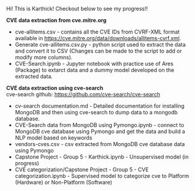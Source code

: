 Hi! This is Karthick! Checkout below to see my progress!!

**CVE data extraction from cve.mitre.org**
* cve-allitems.csv - contains all the CVE IDs from CVRF-XML format available in https://cve.mitre.org/data/downloads/allitems-cvrf.xml.
* Generate cve-allitems.csv.py - python script used to extract the data and convert it to CSV (Changes can be made to the script to add or modify more columns).
* CVE-Search.ipynb - Jupyter notebook with practice use of Ares (Package) to extarct data and a dummy model developed on the extracted data. <br>

**CVE data extraction using cve-search** <br>
cve-search github: https://github.com/cve-search/cve-search <br>
* cv-search documentation.md - Detailed documentation for installing MongoDB and then using cve-search to dump data to a mongodb database.
* CVE-Search data from MongoDB using Pymongo.ipynb - connect to MongoDB cve database using Pymongo and get the data and build a NLP model based on keywords
* vendors-cves.csv - csv extracted from MongoDB cve database data using Pymongo
* Capstone Project - Group 5 - Karthick.ipynb - Unsupervised model (in progress)
* CVE categorization/Capstone Project - Group 5 - CVE categorization.ipynb - Supervised model to categorize cve to Platform (Hardware) or Non-Platform (Software)



